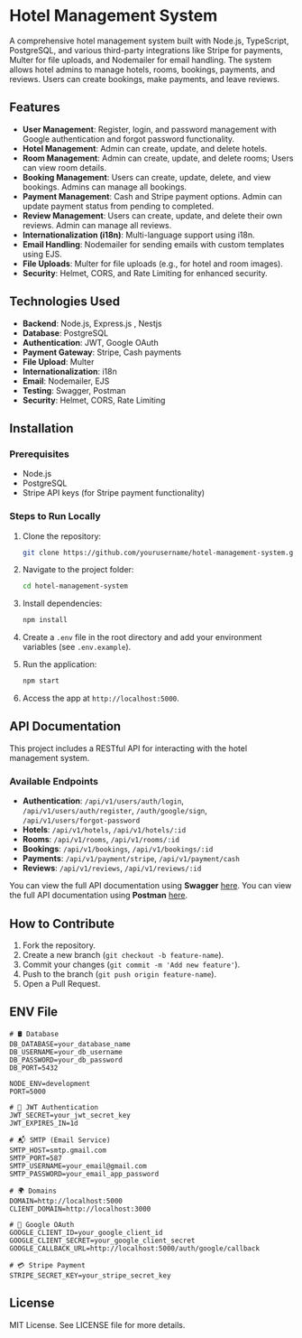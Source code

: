 # Hotel Management System

A comprehensive hotel management system built with Node.js, TypeScript, PostgreSQL, and various third-party integrations like Stripe for payments, Multer for file uploads, and Nodemailer for email handling. The system allows hotel admins to manage hotels, rooms, bookings, payments, and reviews. Users can create bookings, make payments, and leave reviews.

## Features

- **User Management**: Register, login, and password management with Google authentication and forgot password functionality.
- **Hotel Management**: Admin can create, update, and delete hotels.
- **Room Management**: Admin can create, update, and delete rooms; Users can view room details.
- **Booking Management**: Users can create, update, delete, and view bookings. Admins can manage all bookings.
- **Payment Management**: Cash and Stripe payment options. Admin can update payment status from pending to completed.
- **Review Management**: Users can create, update, and delete their own reviews. Admin can manage all reviews.
- **Internationalization (i18n)**: Multi-language support using i18n.
- **Email Handling**: Nodemailer for sending emails with custom templates using EJS.
- **File Uploads**: Multer for file uploads (e.g., for hotel and room images).
- **Security**: Helmet, CORS, and Rate Limiting for enhanced security.

## Technologies Used

- **Backend**: Node.js, Express.js , Nestjs
- **Database**: PostgreSQL
- **Authentication**: JWT, Google OAuth
- **Payment Gateway**: Stripe, Cash payments
- **File Upload**: Multer
- **Internationalization**: i18n
- **Email**: Nodemailer, EJS
- **Testing**: Swagger, Postman
- **Security**: Helmet, CORS, Rate Limiting

## Installation

### Prerequisites

- Node.js
- PostgreSQL
- Stripe API keys (for Stripe payment functionality)

### Steps to Run Locally

1. Clone the repository:
    ```bash
    git clone https://github.com/yourusername/hotel-management-system.git
    ```

2. Navigate to the project folder:
    ```bash
    cd hotel-management-system
    ```

3. Install dependencies:
    ```bash
    npm install
    ```

4. Create a `.env` file in the root directory and add your environment variables (see `.env.example`).

5. Run the application:
    ```bash
    npm start
    ```

6. Access the app at `http://localhost:5000`.

## API Documentation

This project includes a RESTful API for interacting with the hotel management system.

### Available Endpoints

- **Authentication**: `/api/v1/users/auth/login`, `/api/v1/users/auth/register`, `/auth/google/sign`, `/api/v1/users/forgot-password`
- **Hotels**: `/api/v1/hotels`, `/api/v1/hotels/:id`
- **Rooms**: `/api/v1/rooms`, `/api/v1/rooms/:id`
- **Bookings**: `/api/v1/bookings`, `/api/v1/bookings/:id`
- **Payments**: `/api/v1/payment/stripe`, `/api/v1/payment/cash`
- **Reviews**: `/api/v1/reviews`, `/api/v1/reviews/:id`

You can view the full API documentation using **Swagger** [here](http://localhost:5000/swagger).
You can view the full API documentation using **Postman** [here](https://documenter.getpostman.com/view/34351164/2sB2cYbKwM).

## How to Contribute

1. Fork the repository.
2. Create a new branch (`git checkout -b feature-name`).
3. Commit your changes (`git commit -m 'Add new feature'`).
4. Push to the branch (`git push origin feature-name`).
5. Open a Pull Request.

## ENV File
```
# 🛢️ Database
DB_DATABASE=your_database_name
DB_USERNAME=your_db_username
DB_PASSWORD=your_db_password
DB_PORT=5432

NODE_ENV=development
PORT=5000

# 🔐 JWT Authentication
JWT_SECRET=your_jwt_secret_key
JWT_EXPIRES_IN=1d

# 📬 SMTP (Email Service)
SMTP_HOST=smtp.gmail.com
SMTP_PORT=587
SMTP_USERNAME=your_email@gmail.com
SMTP_PASSWORD=your_email_app_password

# 🌍 Domains
DOMAIN=http://localhost:5000
CLIENT_DOMAIN=http://localhost:3000

# 🔐 Google OAuth
GOOGLE_CLIENT_ID=your_google_client_id
GOOGLE_CLIENT_SECRET=your_google_client_secret
GOOGLE_CALLBACK_URL=http://localhost:5000/auth/google/callback

# 💳 Stripe Payment
STRIPE_SECRET_KEY=your_stripe_secret_key

```      

## License

MIT License. See LICENSE file for more details.
